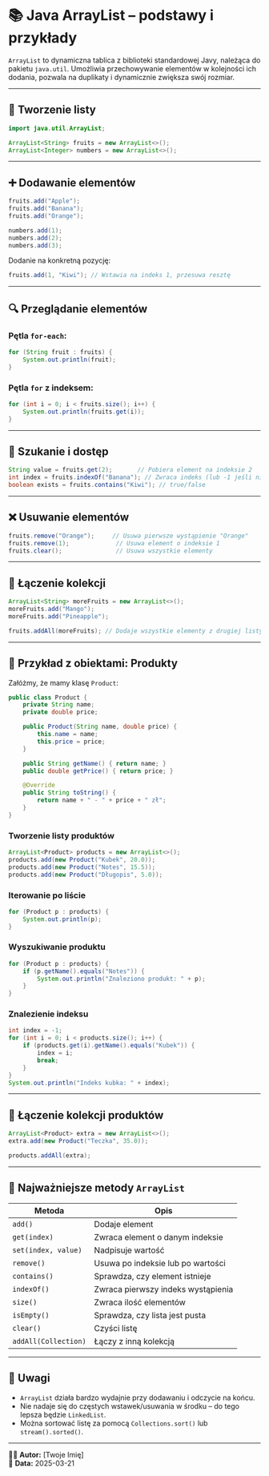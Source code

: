 # 📚 Java ArrayList – podstawy i przykłady

`ArrayList` to dynamiczna tablica z biblioteki standardowej Javy, należąca do pakietu `java.util`. Umożliwia przechowywanie elementów w kolejności ich dodania, pozwala na duplikaty i dynamicznie zwiększa swój rozmiar.

---

## 🔧 Tworzenie listy

```java
import java.util.ArrayList;

ArrayList<String> fruits = new ArrayList<>();
ArrayList<Integer> numbers = new ArrayList<>();
```

---

## ➕ Dodawanie elementów

```java
fruits.add("Apple");
fruits.add("Banana");
fruits.add("Orange");

numbers.add(1);
numbers.add(2);
numbers.add(3);
```

Dodanie na konkretną pozycję:

```java
fruits.add(1, "Kiwi"); // Wstawia na indeks 1, przesuwa resztę
```

---

## 🔍 Przeglądanie elementów

### Pętla `for-each`:
```java
for (String fruit : fruits) {
    System.out.println(fruit);
}
```

### Pętla `for` z indeksem:
```java
for (int i = 0; i < fruits.size(); i++) {
    System.out.println(fruits.get(i));
}
```

---

## 🔎 Szukanie i dostęp

```java
String value = fruits.get(2);       // Pobiera element na indeksie 2
int index = fruits.indexOf("Banana"); // Zwraca indeks (lub -1 jeśli nie znaleziono)
boolean exists = fruits.contains("Kiwi"); // true/false
```

---

## ❌ Usuwanie elementów

```java
fruits.remove("Orange");     // Usuwa pierwsze wystąpienie "Orange"
fruits.remove(1);             // Usuwa element o indeksie 1
fruits.clear();               // Usuwa wszystkie elementy
```

---

## 🔗 Łączenie kolekcji

```java
ArrayList<String> moreFruits = new ArrayList<>();
moreFruits.add("Mango");
moreFruits.add("Pineapple");

fruits.addAll(moreFruits); // Dodaje wszystkie elementy z drugiej listy
```

---

## 🏣 Przykład z obiektami: Produkty

Załóżmy, że mamy klasę `Product`:

```java
public class Product {
    private String name;
    private double price;

    public Product(String name, double price) {
        this.name = name;
        this.price = price;
    }

    public String getName() { return name; }
    public double getPrice() { return price; }

    @Override
    public String toString() {
        return name + " - " + price + " zł";
    }
}
```

### Tworzenie listy produktów

```java
ArrayList<Product> products = new ArrayList<>();
products.add(new Product("Kubek", 20.0));
products.add(new Product("Notes", 15.5));
products.add(new Product("Długopis", 5.0));
```

### Iterowanie po liście

```java
for (Product p : products) {
    System.out.println(p);
}
```

### Wyszukiwanie produktu

```java
for (Product p : products) {
    if (p.getName().equals("Notes")) {
        System.out.println("Znaleziono produkt: " + p);
    }
}
```

### Znalezienie indeksu

```java
int index = -1;
for (int i = 0; i < products.size(); i++) {
    if (products.get(i).getName().equals("Kubek")) {
        index = i;
        break;
    }
}
System.out.println("Indeks kubka: " + index);
```

---

## 🔗 Łączenie kolekcji produktów

```java
ArrayList<Product> extra = new ArrayList<>();
extra.add(new Product("Teczka", 35.0));

products.addAll(extra);
```

---

## 📀 Najważniejsze metody `ArrayList`

| Metoda                | Opis                                      |
|-----------------------|-------------------------------------------|
| `add()`               | Dodaje element                            |
| `get(index)`          | Zwraca element o danym indeksie           |
| `set(index, value)`   | Nadpisuje wartość                         |
| `remove()`            | Usuwa po indeksie lub po wartości         |
| `contains()`          | Sprawdza, czy element istnieje            |
| `indexOf()`           | Zwraca pierwszy indeks wystąpienia        |
| `size()`              | Zwraca ilość elementów                    |
| `isEmpty()`           | Sprawdza, czy lista jest pusta            |
| `clear()`             | Czyści listę                              |
| `addAll(Collection)`  | Łączy z inną kolekcją                     |

---

## 💬 Uwagi

- `ArrayList` działa bardzo wydajnie przy dodawaniu i odczycie na końcu.
- Nie nadaje się do częstych wstawek/usuwania w środku – do tego lepsza będzie `LinkedList`.
- Można sortować listę za pomocą `Collections.sort()` lub `stream().sorted()`.

---

👨‍💻 **Autor:** [Twoje Imię]  
📅 **Data:** 2025-03-21

